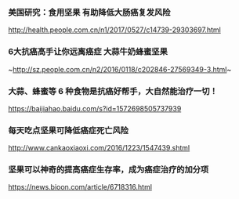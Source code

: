 ### 美国研究：食用坚果 有助降低大肠癌复发风险
http://health.people.com.cn/n1/2017/0527/c14739-29303697.html

### 6大抗癌高手让你远离癌症 大蒜牛奶蜂蜜坚果
~http://sz.people.com.cn/n2/2016/0118/c202846-27569349-3.html~

### 大蒜、蜂蜜等 6 种食物是抗癌好帮手，大自然能治疗一切！
https://baijiahao.baidu.com/s?id=1572698505737939

### 每天吃点坚果可降低癌症死亡风险
http://www.cankaoxiaoxi.com/2016/1223/1547439.shtml

### 坚果可以神奇的提高癌症生存率，成为癌症治疗的加分项
https://news.bioon.com/article/6718316.html
